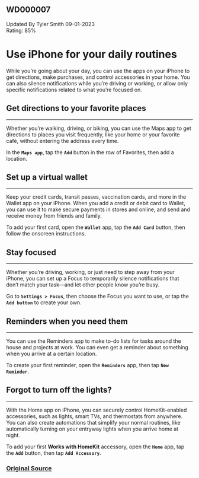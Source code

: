 ## WD000007
Updated By Tyler Smith 09-01-2023  
Rating: 85%

# Use iPhone for your daily routines
While you’re going about your day, you can use the apps on your iPhone to get directions, make purchases, and control accessories in your home. You can also silence notifications while you’re driving or working, or allow only specific notifications related to what you’re focused on.

  
## Get directions to your favorite places
---
Whether you’re walking, driving, or biking, you can use the Maps app  to get directions to places you visit frequently, like your home or your favorite café, without entering the address every time.

In the **`Maps app`**, tap the **`Add`** button in the row of Favorites, then add a location.

  
## Set up a virtual wallet
---
Keep your credit cards, transit passes, vaccination cards, and more in the Wallet app  on your iPhone. When you add a credit or debit card to Wallet, you can use it to make secure payments in stores and online, and send and receive money from friends and family.

To add your first card, open the **`Wallet`** app, tap the **`Add Card`** button, then follow the onscreen instructions.

  
## Stay focused
---
Whether you’re driving, working, or just need to step away from your iPhone, you can set up a Focus to temporarily silence notifications that don’t match your task—and let other people know you’re busy.

Go to **`Settings > Focus`**, then choose the Focus you want to use, or tap the **`Add button`** to create your own.

  
## Reminders when you need them
---
You can use the Reminders app  to make to-do lists for tasks around the house and projects at work. You can even get a reminder about something when you arrive at a certain location.

To create your first reminder, open the **`Reminders`** app, then tap **`New Reminder`**.

  
## Forgot to turn off the lights?
---
With the Home app  on iPhone, you can securely control HomeKit-enabled accessories, such as lights, smart TVs, and thermostats from anywhere. You can also create automations that simplify your normal routines, like automatically turning on your entryway lights when you arrive home at night.

To add your first **Works with HomeKit** accessory, open the **`Home`** app, tap the **`Add`** button, then tap **`Add Accessory`**.

  
### [Original Source](https://support.apple.com/guide/iphone/use-iphone-for-your-daily-routines-iph556acc36f/16.0/ios/16.0)
